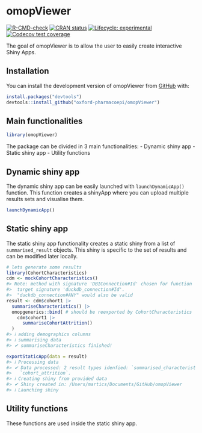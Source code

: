 
<!-- README.md is generated from README.Rmd. Please edit that file -->

# omopViewer

<!-- badges: start -->

[![R-CMD-check](https://github.com/oxford-pharmacoepi/omopViewer/actions/workflows/R-CMD-check.yaml/badge.svg)](https://github.com/oxford-pharmacoepi/omopViewer/actions/workflows/R-CMD-check.yaml)
[![CRAN
status](https://www.r-pkg.org/badges/version/omopViewer)](https://CRAN.R-project.org/package=omopViewer)
[![Lifecycle:
experimental](https://img.shields.io/badge/lifecycle-experimental-orange.svg)](https://lifecycle.r-lib.org/articles/stages.html#experimental)
[![Codecov test
coverage](https://codecov.io/gh/oxford-pharmacoepi/omopViewer/branch/main/graph/badge.svg)](https://app.codecov.io/gh/oxford-pharmacoepi/omopViewer?branch=main)
<!-- badges: end -->

The goal of omopViewer is to allow the user to easily create interactive
Shiny Apps.

## Installation

You can install the development version of omopViewer from
[GitHub](https://github.com/) with:

``` r
install.packages("devtools")
devtools::install_github("oxford-pharmacoepi/omopViewer")
```

## Main functionalities

``` r
library(omopViewer)
```

The package can be divided in 3 main functionalities: - Dynamic shiny
app - Static shiny app - Utility functions

## Dynamic shiny app

The dynamic shiny app can be easily launched with `launchDynamicApp()`
function. This function creates a shinyApp where you can upload multiple
results sets and visualise them.

``` r
launchDynamicApp()
```

## Static shiny app

The static shiny app functionality creates a static shiny from a list of
`summarised_result` objects. This shiny is specific to the set of
results and can be modified later locally.

``` r
# lets generate some results
library(CohortCharacteristics)
cdm <- mockCohortCharacteristics()
#> Note: method with signature 'DBIConnection#Id' chosen for function 'dbExistsTable',
#>  target signature 'duckdb_connection#Id'.
#>  "duckdb_connection#ANY" would also be valid
result <- cdm$cohort1 |>
  summariseCharacteristics() |>
  omopgenerics::bind( # should be reexported by CohortCharacteristics
    cdm$cohort1 |>
      summariseCohortAttrition()
  )
#> ℹ adding demographics columns
#> ℹ summarising data
#> ✔ summariseCharacteristics finished!

exportStaticApp(data = result)
#> ℹ Processing data
#> ✔ Data processed: 2 result types idenfied: `summarised_characteristics` and
#>   `cohort_attrition`.
#> ℹ Creating shiny from provided data
#> ✔ Shiny created in: /Users/martics/Documents/GitHub/omopViewer
#> ℹ Launching shiny
```

## Utility functions

These functions are used inside the static shiny app.
